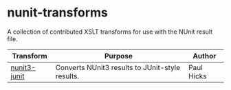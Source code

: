 # nunit-transforms
A collection of contributed XSLT transforms for use with the NUnit result file.

| Transform    | Purpose                                         | Author     |
|--------------|-------------------------------------------------|------------|
| [nunit3-junit](https://github.com/nunit/nunit-transforms/tree/master/nunit3-junit) | Converts NUnit3 results to JUnit-style results. | Paul Hicks |
